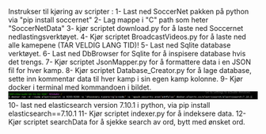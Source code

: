 Instrukser til kjøring av scripter : 
1- Last ned SoccerNet pakken på python via "pip install soccernet"
2- Lag mappe i "C" path som heter "SoccerNetData" 
3- kjør scriptet download.py for å laste ned Soccernet nedlastingsverktøyet.
4- Kjør scriptet BroadcastVideos.py for å laste ned alle kamepene (TAR VELDIG LANG TID)!
5- Last ned Sqlite database verktøyet.
6- Last ned DbBrowser for Sqlite for å inspisere database hvis det trengs.
7- Kjør scriptet JsonMapper.py for å formattere data i en JSON fil for hver kamp.
8- Kjør scriptet Database_Creator.py for å lage database, sette inn kommentar data til hver kamp i sin egen kamp kolonne.
9- Kjør docker i terminal med kommandoen i bildet. 
![alt text](image.png)
10- last ned elasticsearch version 7.10.1  i python, via pip install elasticsearch==7.10.1
11- Kjør scriptet indexer.py for å indeksere data. 
12- Kjør scriptet searchData for å sjekke search av ord, bytt med ønsket ord. 